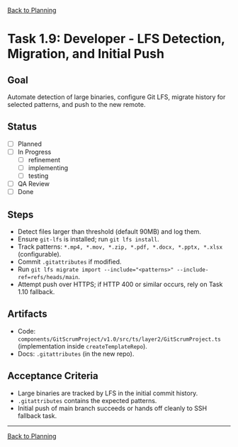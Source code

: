 [Back to Planning](./planning.md)

# Task 1.9: Developer - LFS Detection, Migration, and Initial Push

## Goal
Automate detection of large binaries, configure Git LFS, migrate history for selected patterns, and push to the new remote.

## Status
- [ ] Planned
- [ ] In Progress
  - [ ] refinement
  - [ ] implementing
  - [ ] testing
- [ ] QA Review
- [ ] Done

## Steps
- Detect files larger than threshold (default 90MB) and log them.
- Ensure `git-lfs` is installed; run `git lfs install`.
- Track patterns: `*.mp4, *.mov, *.zip, *.pdf, *.docx, *.pptx, *.xlsx` (configurable).
- Commit `.gitattributes` if modified.
- Run `git lfs migrate import --include="<patterns>" --include-ref=refs/heads/main`.
- Attempt push over HTTPS; if HTTP 400 or similar occurs, rely on Task 1.10 fallback.

## Artifacts
- Code: `components/GitScrumProject/v1.0/src/ts/layer2/GitScrumProject.ts` (implementation inside `createTemplateRepo`).
- Docs: `.gitattributes` (in the new repo).

## Acceptance Criteria
- Large binaries are tracked by LFS in the initial commit history.
- `.gitattributes` contains the expected patterns.
- Initial push of main branch succeeds or hands off cleanly to SSH fallback task.

---

[Back to Planning](./planning.md)




